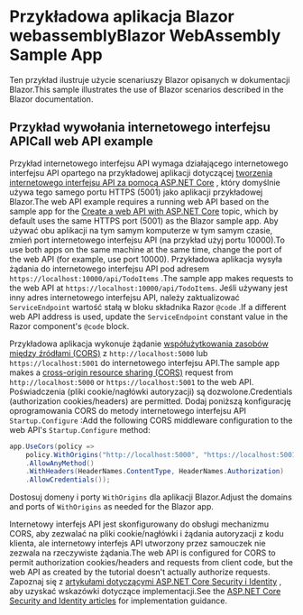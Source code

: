# <a name="blazor-webassembly-sample-app"></a><span data-ttu-id="09232-101">Przykładowa aplikacja Blazor webassembly</span><span class="sxs-lookup"><span data-stu-id="09232-101">Blazor WebAssembly Sample App</span></span>

<span data-ttu-id="09232-102">Ten przykład ilustruje użycie scenariuszy Blazor opisanych w dokumentacji Blazor.</span><span class="sxs-lookup"><span data-stu-id="09232-102">This sample illustrates the use of Blazor scenarios described in the Blazor documentation.</span></span>

## <a name="call-web-api-example"></a><span data-ttu-id="09232-103">Przykład wywołania internetowego interfejsu API</span><span class="sxs-lookup"><span data-stu-id="09232-103">Call web API example</span></span>

<span data-ttu-id="09232-104">Przykład internetowego interfejsu API wymaga działającego internetowego interfejsu API opartego na przykładowej aplikacji dotyczącej <a href="https://docs.microsoft.com/aspnet/core/tutorials/first-web-api">tworzenia internetowego interfejsu API za pomocą ASP.NET Core</a> , który domyślnie używa tego samego portu HTTPS (5001) jako aplikacji przykładowej Blazor.</span><span class="sxs-lookup"><span data-stu-id="09232-104">The web API example requires a running web API based on the sample app for the <a href="https://docs.microsoft.com/aspnet/core/tutorials/first-web-api">Create a web API with ASP.NET Core</a> topic, which by default uses the same HTTPS port (5001) as the Blazor sample app.</span></span> <span data-ttu-id="09232-105">Aby używać obu aplikacji na tym samym komputerze w tym samym czasie, zmień port internetowego interfejsu API (na przykład użyj portu 10000).</span><span class="sxs-lookup"><span data-stu-id="09232-105">To use both apps on the same machine at the same time, change the port of the web API (for example, use port 10000).</span></span> <span data-ttu-id="09232-106">Przykładowa aplikacja wysyła żądania do internetowego interfejsu API pod adresem `https://localhost:10000/api/TodoItems` .</span><span class="sxs-lookup"><span data-stu-id="09232-106">The sample app makes requests to the web API at `https://localhost:10000/api/TodoItems`.</span></span> <span data-ttu-id="09232-107">Jeśli używany jest inny adres internetowego interfejsu API, należy zaktualizować `ServiceEndpoint` wartość stałą w bloku składnika Razor `@code` .</span><span class="sxs-lookup"><span data-stu-id="09232-107">If a different web API address is used, update the `ServiceEndpoint` constant value in the Razor component's `@code` block.</span></span></p>

<span data-ttu-id="09232-108">Przykładowa aplikacja wykonuje żądanie <a href="https://docs.microsoft.com/aspnet/core/security/cors">współużytkowania zasobów między źródłami (CORS)</a> z `http://localhost:5000` lub `https://localhost:5001` do internetowego interfejsu API.</span><span class="sxs-lookup"><span data-stu-id="09232-108">The sample app makes a <a href="https://docs.microsoft.com/aspnet/core/security/cors">cross-origin resource sharing (CORS)</a> request from `http://localhost:5000` or `https://localhost:5001` to the web API.</span></span> <span data-ttu-id="09232-109">Poświadczenia (pliki cookie/nagłówki autoryzacji) są dozwolone.</span><span class="sxs-lookup"><span data-stu-id="09232-109">Credentials (authorization cookies/headers) are permitted.</span></span> <span data-ttu-id="09232-110">Dodaj poniższą konfigurację oprogramowania CORS do metody internetowego interfejsu API `Startup.Configure` :</span><span class="sxs-lookup"><span data-stu-id="09232-110">Add the following CORS middleware configuration to the web API's `Startup.Configure` method:</span></span></p>

```csharp
app.UseCors(policy => 
    policy.WithOrigins("http://localhost:5000", "https://localhost:5001")
    .AllowAnyMethod()
    .WithHeaders(HeaderNames.ContentType, HeaderNames.Authorization)
    .AllowCredentials());
```

<span data-ttu-id="09232-111">Dostosuj domeny i porty `WithOrigins` dla aplikacji Blazor.</span><span class="sxs-lookup"><span data-stu-id="09232-111">Adjust the domains and ports of `WithOrigins` as needed for the Blazor app.</span></span>

<span data-ttu-id="09232-112">Internetowy interfejs API jest skonfigurowany do obsługi mechanizmu CORS, aby zezwalać na pliki cookie/nagłówki i żądania autoryzacji z kodu klienta, ale internetowy interfejs API utworzony przez samouczek nie zezwala na rzeczywiste żądania.</span><span class="sxs-lookup"><span data-stu-id="09232-112">The web API is configured for CORS to permit authorization cookies/headers and requests from client code, but the web API as created by the tutorial doesn't actually authorize requests.</span></span> <span data-ttu-id="09232-113">Zapoznaj się z <a href="https://docs.microsoft.com/aspnet/core/security/">artykułami dotyczącymi ASP.NET Core Security i Identity</a> , aby uzyskać wskazówki dotyczące implementacji.</span><span class="sxs-lookup"><span data-stu-id="09232-113">See the <a href="https://docs.microsoft.com/aspnet/core/security/">ASP.NET Core Security and Identity articles</a> for implementation guidance.</span></span>
